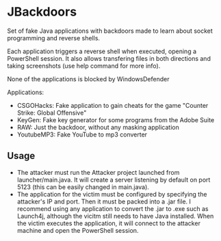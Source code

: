 # JBackdoors
Set of fake Java applications with backdoors made to learn about socket programming and reverse shells.

Each application triggers a reverse shell when executed, opening a PowerShell session. It also allows transfering files in both directions and taking screenshots (use help command for more info).

None of the applications is blocked by WindowsDefender

Applications:
* CSGOHacks: Fake application to gain cheats for the game "Counter Strike: Global Offensive"
* KeyGen: Fake key generator for some programs from the Adobe Suite
* RAW: Just the backdoor, without any masking application
* YoutubeMP3: Fake YouTube to mp3 converter

## Usage

* The attacker must run the Attacker project launched from launcher/main.java. It will create a server listening by default on port 5123 (this can be easily changed in main.java).
* The application for the victim must be configured by specifying the attacker's IP and port. Then it must be packed into a .jar file. I recommend using any application to convert the .jar to .exe such as Launch4j, although the vicitm still needs to have Java installed. When the victim executes the application, it will connect to the attacker machine and open the PowerShell session.
